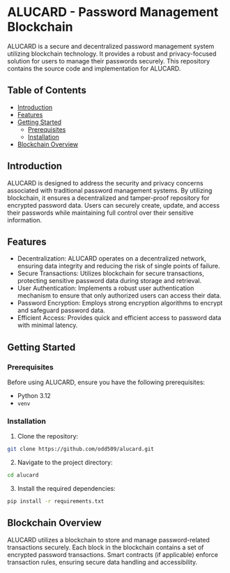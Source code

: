 # ALUCARD - Password Management Blockchain

ALUCARD is a secure and decentralized password management system utilizing blockchain technology. It provides a robust and privacy-focused solution for users to manage their passwords securely. This repository contains the source code and implementation for ALUCARD.

## Table of Contents
- [Introduction](#introduction)
- [Features](#features)
- [Getting Started](#getting-started)
    - [Prerequisites](#prerequisites)
    - [Installation](#installation)
- [Blockchain Overview](#blockchain-overview)

## Introduction
ALUCARD is designed to address the security and privacy concerns associated with traditional password management systems. By utilizing blockchain, it ensures a decentralized and tamper-proof repository for encrypted password data. Users can securely create, update, and access their passwords while maintaining full control over their sensitive information.

## Features
- Decentralization: ALUCARD operates on a decentralized network, ensuring data integrity and reducing the risk of single points of failure.
- Secure Transactions: Utilizes blockchain for secure transactions, protecting sensitive password data during storage and retrieval.
- User Authentication: Implements a robust user authentication mechanism to ensure that only authorized users can access their data.
- Password Encryption: Employs strong encryption algorithms to encrypt and safeguard password data.
- Efficient Access: Provides quick and efficient access to password data with minimal latency.

## Getting Started
### Prerequisites
Before using ALUCARD, ensure you have the following prerequisites:

- Python 3.12
- `venv`
### Installation
1. Clone the repository:
```bash
git clone https://github.com/odd509/alucard.git
```
2. Navigate to the project directory:
```bash
cd alucard
```

3. Install the required dependencies:
```bash
pip install -r requirements.txt
```

## Blockchain Overview
ALUCARD utilizes a blockchain to store and manage password-related transactions securely. Each block in the blockchain contains a set of encrypted password transactions. Smart contracts (if applicable) enforce transaction rules, ensuring secure data handling and accessibility.